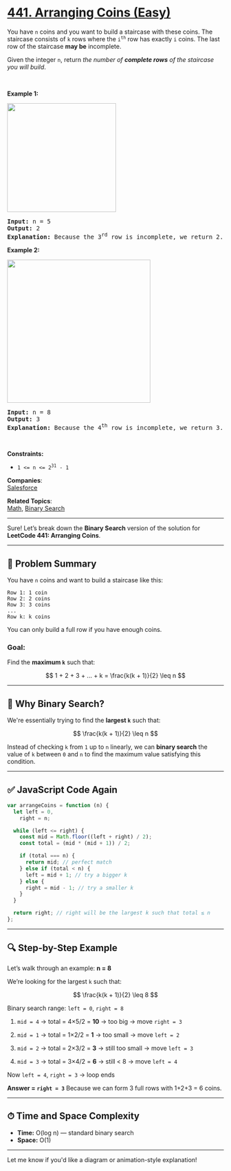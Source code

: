 # [441. Arranging Coins (Easy)](https://leetcode.com/problems/arranging-coins/)

<p>You have <code>n</code> coins and you want to build a staircase with these coins. The staircase consists of <code>k</code> rows where the <code>i<sup>th</sup></code> row has exactly <code>i</code> coins. The last row of the staircase <strong>may be</strong> incomplete.</p>

<p>Given the integer <code>n</code>, return <em>the number of <strong>complete rows</strong> of the staircase you will build</em>.</p>

<p>&nbsp;</p>
<p><strong>Example 1:</strong></p>
<img alt="" src="https://assets.leetcode.com/uploads/2021/04/09/arrangecoins1-grid.jpg" style="width: 253px; height: 253px;">
<pre><strong>Input:</strong> n = 5
<strong>Output:</strong> 2
<strong>Explanation:</strong> Because the 3<sup>rd</sup> row is incomplete, we return 2.
</pre>

<p><strong>Example 2:</strong></p>
<img alt="" src="https://assets.leetcode.com/uploads/2021/04/09/arrangecoins2-grid.jpg" style="width: 333px; height: 333px;">
<pre><strong>Input:</strong> n = 8
<strong>Output:</strong> 3
<strong>Explanation:</strong> Because the 4<sup>th</sup> row is incomplete, we return 3.
</pre>

<p>&nbsp;</p>
<p><strong>Constraints:</strong></p>

<ul>
	<li><code>1 &lt;= n &lt;= 2<sup>31</sup> - 1</code></li>
</ul>

**Companies**:  
[Salesforce](https://leetcode.com/company/salesforce)

**Related Topics**:  
[Math](https://leetcode.com/tag/math/), [Binary Search](https://leetcode.com/tag/binary-search/)

---

Sure! Let’s break down the **Binary Search** version of the solution for **LeetCode 441: Arranging Coins**.

---

## 🧩 Problem Summary

You have `n` coins and want to build a staircase like this:

```
Row 1: 1 coin
Row 2: 2 coins
Row 3: 3 coins
...
Row k: k coins
```

You can only build a full row if you have enough coins.

### Goal:

Find the **maximum `k`** such that:

$$
1 + 2 + 3 + ... + k = \frac{k(k + 1)}{2} \leq n
$$

---

## 🧠 Why Binary Search?

We're essentially trying to find the **largest `k`** such that:

$$
\frac{k(k + 1)}{2} \leq n
$$

Instead of checking `k` from `1` up to `n` linearly, we can **binary search** the value of `k` between `0` and `n` to find the maximum value satisfying this condition.

---

## ✅ JavaScript Code Again

```javascript
var arrangeCoins = function (n) {
  let left = 0,
    right = n;

  while (left <= right) {
    const mid = Math.floor((left + right) / 2);
    const total = (mid * (mid + 1)) / 2;

    if (total === n) {
      return mid; // perfect match
    } else if (total < n) {
      left = mid + 1; // try a bigger k
    } else {
      right = mid - 1; // try a smaller k
    }
  }

  return right; // right will be the largest k such that total ≤ n
};
```

---

## 🔍 Step-by-Step Example

Let’s walk through an example:
**n = 8**

We’re looking for the largest `k` such that:

$$
\frac{k(k + 1)}{2} \leq 8
$$

Binary search range: `left = 0`, `right = 8`

1. `mid = 4`
   → total = 4×5/2 = **10** → too big → move `right = 3`

2. `mid = 1`
   → total = 1×2/2 = **1** → too small → move `left = 2`

3. `mid = 2`
   → total = 2×3/2 = **3** → still too small → move `left = 3`

4. `mid = 3`
   → total = 3×4/2 = **6** → still < 8 → move `left = 4`

Now `left = 4`, `right = 3` → loop ends

**Answer = `right = 3`**
Because we can form 3 full rows with 1+2+3 = 6 coins.

---

## ⏱ Time and Space Complexity

- **Time:** O(log n) — standard binary search
- **Space:** O(1)

---

Let me know if you'd like a diagram or animation-style explanation!

